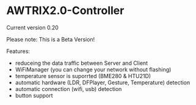 # AWTRIX2.0-Controller
Current version 0.20

Please note: This is a Beta Version!


Features:
 - reduceing the data traffic between Server and Client
 - WiFiManager (you can change your network without flashing)
 - temperature sensor is suporrted (BME280 & HTU21D)
 - automatic hardware (LDR, DFPlayer, Gesture, Temperature) detection
 - automatic connection (wifi, usb) detection
 - button support 
